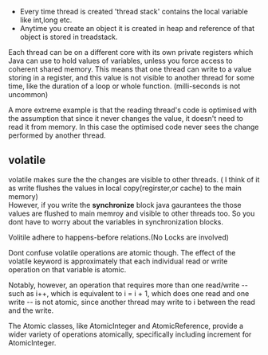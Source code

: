 
* Every time thread is created 'thread stack' contains the local variable like int,long etc. 
* Anytime you create an object it is created in heap and reference of that object is stored in treadstack. 

Each thread can be on a different core with its own private registers which Java can use to hold values of variables, unless you force access to coherent shared memory. This means that one thread can write to a value storing in a register, and this value is not visible to another thread for some time, like the duration of a loop or whole function. (milli-seconds is not uncommon)

A more extreme example is that the reading thread's code is optimised with the assumption that since it never changes the value, it doesn't need to read it from memory. In this case the optimised code never sees the change performed by another thread.


## volatile

volatile makes sure the the changes are visible to other threads. ( I think of it as write flushes the values in local copy(regirster,or cache) to the main memory)\
However, if you write the **synchronize** block java gaurantees the those values are flushed to main memroy and visible to other threads too. So you dont have to worry about the variables in synchronization blocks. 

Volitile adhere to happens-before relations.(No Locks are involved) 

Dont confuse volatile operations are atomic though. The effect of the volatile keyword is approximately that each individual read or write operation on that variable is atomic.

Notably, however, an operation that requires more than one read/write -- such as i++, which is equivalent to i = i + 1, which does one read and one write -- is not atomic, since another thread may write to i between the read and the write.

The Atomic classes, like AtomicInteger and AtomicReference, provide a wider variety of operations atomically, specifically including increment for AtomicInteger.



